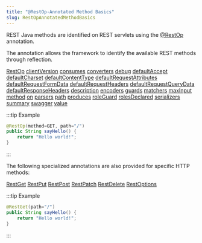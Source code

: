 ```yaml
---
title: "@RestOp-Annotated Method Basics"
slug: RestOpAnnotatedMethodBasics
---
```


REST Java methods are identified on REST servlets using the <a href="/site/apidocs/org/apache/juneau/rest/annotation/RestOp.html" target="_blank">@RestOp</a> annotation.

The annotation allows the framework to identify the available REST methods through reflection.

<tree>
<node-0><java-annotation><a href="/site/apidocs/org/apache/juneau/rest/annotation/RestOp.html" target="_blank">RestOp</a></java-annotation></node-0>
<node-1><javac-method-annotation><a href="/site/apidocs/org/apache/juneau/rest/annotation/RestOp.html#clientVersion()" target="_blank">clientVersion</a></javac-method-annotation> <javac-method-annotation><a href="/site/apidocs/org/apache/juneau/rest/annotation/RestOp.html#consumes()" target="_blank">consumes</a></javac-method-annotation> <javac-method-annotation><a href="/site/apidocs/org/apache/juneau/rest/annotation/RestOp.html#converters()" target="_blank">converters</a></javac-method-annotation> <javac-method-annotation><a href="/site/apidocs/org/apache/juneau/rest/annotation/RestOp.html#debug()" target="_blank">debug</a></javac-method-annotation> <javac-method-annotation><a href="/site/apidocs/org/apache/juneau/rest/annotation/RestOp.html#defaultAccept()" target="_blank">defaultAccept</a></javac-method-annotation> <javac-method-annotation><a href="/site/apidocs/org/apache/juneau/rest/annotation/RestOp.html#defaultCharset()" target="_blank">defaultCharset</a></javac-method-annotation> <javac-method-annotation><a href="/site/apidocs/org/apache/juneau/rest/annotation/RestOp.html#defaultContentType()" target="_blank">defaultContentType</a></javac-method-annotation> <javac-method-annotation><a href="/site/apidocs/org/apache/juneau/rest/annotation/RestOp.html#defaultRequestAttributes()" target="_blank">defaultRequestAttributes</a></javac-method-annotation> <javac-method-annotation><a href="/site/apidocs/org/apache/juneau/rest/annotation/RestOp.html#defaultRequestFormData()" target="_blank">defaultRequestFormData</a></javac-method-annotation> <javac-method-annotation><a href="/site/apidocs/org/apache/juneau/rest/annotation/RestOp.html#defaultRequestHeaders()" target="_blank">defaultRequestHeaders</a></javac-method-annotation> <javac-method-annotation><a href="/site/apidocs/org/apache/juneau/rest/annotation/RestOp.html#defaultRequestQueryData()" target="_blank">defaultRequestQueryData</a></javac-method-annotation> <javac-method-annotation><a href="/site/apidocs/org/apache/juneau/rest/annotation/RestOp.html#defaultResponseHeaders()" target="_blank">defaultResponseHeaders</a></javac-method-annotation> <javac-method-annotation><a href="/site/apidocs/org/apache/juneau/rest/annotation/RestOp.html#description()" target="_blank">description</a></javac-method-annotation> <javac-method-annotation><a href="/site/apidocs/org/apache/juneau/rest/annotation/RestOp.html#encoders()" target="_blank">encoders</a></javac-method-annotation> <javac-method-annotation><a href="/site/apidocs/org/apache/juneau/rest/annotation/RestOp.html#guards()" target="_blank">guards</a></javac-method-annotation> <javac-method-annotation><a href="/site/apidocs/org/apache/juneau/rest/annotation/RestOp.html#matchers()" target="_blank">matchers</a></javac-method-annotation> <javac-method-annotation><a href="/site/apidocs/org/apache/juneau/rest/annotation/RestOp.html#maxInput()" target="_blank">maxInput</a></javac-method-annotation> <javac-method-annotation><a href="/site/apidocs/org/apache/juneau/rest/annotation/RestOp.html#method()" target="_blank">method</a></javac-method-annotation> <javac-method-annotation><a href="/site/apidocs/org/apache/juneau/rest/annotation/RestOp.html#on()" target="_blank">on</a></javac-method-annotation> <javac-method-annotation><a href="/site/apidocs/org/apache/juneau/rest/annotation/RestOp.html#parsers()" target="_blank">parsers</a></javac-method-annotation> <javac-method-annotation><a href="/site/apidocs/org/apache/juneau/rest/annotation/RestOp.html#path()" target="_blank">path</a></javac-method-annotation> <javac-method-annotation><a href="/site/apidocs/org/apache/juneau/rest/annotation/RestOp.html#produces()" target="_blank">produces</a></javac-method-annotation> <javac-method-annotation><a href="/site/apidocs/org/apache/juneau/rest/annotation/RestOp.html#roleGuard()" target="_blank">roleGuard</a></javac-method-annotation> <javac-method-annotation><a href="/site/apidocs/org/apache/juneau/rest/annotation/RestOp.html#rolesDeclared()" target="_blank">rolesDeclared</a></javac-method-annotation> <javac-method-annotation><a href="/site/apidocs/org/apache/juneau/rest/annotation/RestOp.html#serializers()" target="_blank">serializers</a></javac-method-annotation> <javac-method-annotation><a href="/site/apidocs/org/apache/juneau/rest/annotation/RestOp.html#summary()" target="_blank">summary</a></javac-method-annotation> <javac-method-annotation><a href="/site/apidocs/org/apache/juneau/rest/annotation/RestOp.html#swagger()" target="_blank">swagger</a></javac-method-annotation> <javac-method-annotation><a href="/site/apidocs/org/apache/juneau/rest/annotation/RestOp.html#value()" target="_blank">value</a></javac-method-annotation></node-1>
</tree>

:::tip Example
```java
@RestOp(method=GET, path="/")
public String sayHello() {
    return "Hello world!";
}
```
:::

The following specialized annotations are also provided for specific HTTP methods:

<tree>
<node-0><javac-annotation><a href="/site/apidocs/org/apache/juneau/rest/annotation/RestGet.html" target="_blank">RestGet</a></javac-annotation> <javac-annotation><a href="/site/apidocs/org/apache/juneau/rest/annotation/RestPut.html" target="_blank">RestPut</a></javac-annotation> <javac-annotation><a href="/site/apidocs/org/apache/juneau/rest/annotation/RestPost.html" target="_blank">RestPost</a></javac-annotation> <javac-annotation><a href="/site/apidocs/org/apache/juneau/rest/annotation/RestPatch.html" target="_blank">RestPatch</a></javac-annotation> <javac-annotation><a href="/site/apidocs/org/apache/juneau/rest/annotation/RestDelete.html" target="_blank">RestDelete</a></javac-annotation> <javac-annotation><a href="/site/apidocs/org/apache/juneau/rest/annotation/RestOptions.html" target="_blank">RestOptions</a></javac-annotation></node-0>
</tree>

:::tip Example
```java
@RestGet(path="/")
public String sayHello() {
    return "Hello world!";
}
```
:::